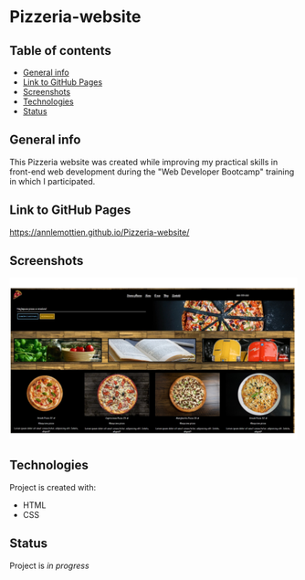 # Pizzeria-website

## Table of contents
* [General info](#general-info)
* [Link to GitHub Pages](#link-to-gitHub-pages)
* [Screenshots](#screenshots)
* [Technologies](#technologies)
* [Status](#status)

## General info
This Pizzeria website was created while improving my practical skills in front-end web development during the "Web Developer Bootcamp" training in which I participated.

## Link to GitHub Pages
https://annlemottien.github.io/Pizzeria-website/

## Screenshots
![screenshot](screenshot.jpg)

## Technologies
Project is created with:
* HTML
* CSS

## Status
Project is _in progress_

